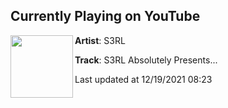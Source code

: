 ## Currently Playing on YouTube

[<img align="left" width="100" src="https://i.ytimg.com/vi/q0jeMkOB5VY/maxresdefault.jpg">](https://www.youtube.com/watch?v=q0jeMkOB5VY)

**Artist**: S3RL 

**Track**: S3RL Absolutely Presents...

Last updated at 12/19/2021 08:23
